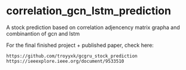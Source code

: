 # correlation_gcn_lstm_prediction
A stock prediction based on correlation adjencency matrix grapha and combinantion of gcn and lstm

For the final finished project + published paper, check here:
```
https://github.com/troyyxk/gcgru_stock_prediction
https://ieeexplore.ieee.org/document/9533510
```
